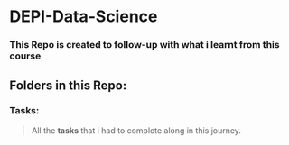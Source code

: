 # DEPI-Data-Science
### This Repo is created to follow-up with what i learnt from this course
## Folders in this Repo:
### Tasks:
> All the **tasks** that i had to complete along in this journey.
